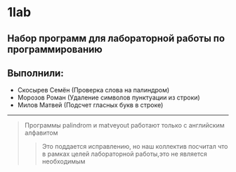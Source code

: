 # 1lab
## Набор программ для лабораторной работы по программированию
## Выполнили:
- Скосырев Семён (Проверка слова на палиндром)
- Морозов Роман (Удаление символов пунктуации из строки)
- Милов Матвей (Подсчет гласных букв в строке)

---
> Программы palindrom и matveyout работают только с английским алфавитом
>> Это поддается исправлению, но наш коллектив посчитал что в рамках целей лабораторной работы,это не является необходимым
